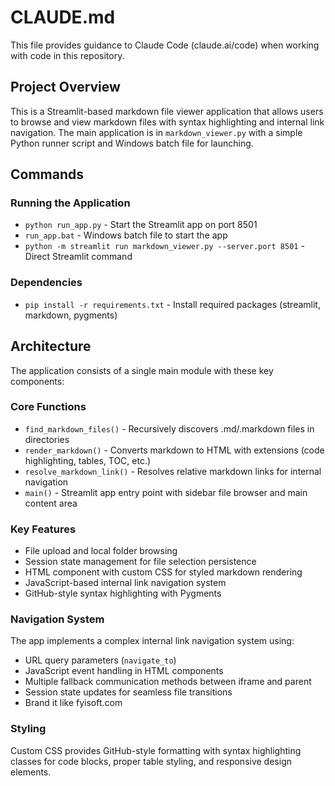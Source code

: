 # CLAUDE.md

This file provides guidance to Claude Code (claude.ai/code) when working with code in this repository.

## Project Overview

This is a Streamlit-based markdown file viewer application that allows users to browse and view markdown files with syntax highlighting and internal link navigation. The main application is in `markdown_viewer.py` with a simple Python runner script and Windows batch file for launching.

## Commands

### Running the Application
- `python run_app.py` - Start the Streamlit app on port 8501
- `run_app.bat` - Windows batch file to start the app
- `python -m streamlit run markdown_viewer.py --server.port 8501` - Direct Streamlit command

### Dependencies
- `pip install -r requirements.txt` - Install required packages (streamlit, markdown, pygments)

## Architecture

The application consists of a single main module with these key components:

### Core Functions
- `find_markdown_files()` - Recursively discovers .md/.markdown files in directories
- `render_markdown()` - Converts markdown to HTML with extensions (code highlighting, tables, TOC, etc.)
- `resolve_markdown_link()` - Resolves relative markdown links for internal navigation
- `main()` - Streamlit app entry point with sidebar file browser and main content area

### Key Features
- File upload and local folder browsing
- Session state management for file selection persistence
- HTML component with custom CSS for styled markdown rendering
- JavaScript-based internal link navigation system
- GitHub-style syntax highlighting with Pygments

### Navigation System
The app implements a complex internal link navigation system using:
- URL query parameters (`navigate_to`)
- JavaScript event handling in HTML components
- Multiple fallback communication methods between iframe and parent
- Session state updates for seamless file transitions
- Brand it like fyisoft.com

### Styling
Custom CSS provides GitHub-style formatting with syntax highlighting classes for code blocks, proper table styling, and responsive design elements.